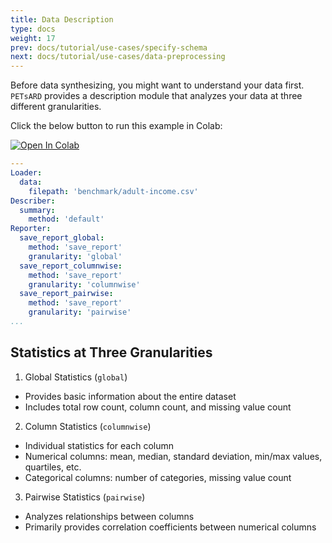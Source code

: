 ```yaml
---
title: Data Description
type: docs
weight: 17
prev: docs/tutorial/use-cases/specify-schema
next: docs/tutorial/use-cases/data-preprocessing
---
```



Before data synthesizing, you might want to understand your data first. `PETsARD` provides a description module that analyzes your data at three different granularities.

Click the below button to run this example in Colab:

[![Open In Colab](https://colab.research.google.com/assets/colab-badge.svg)](https://colab.research.google.com/github/nics-dp/petsard/blob/main/demo/tutorial/use-cases/data-description.ipynb)

```yaml
---
Loader:
  data:
    filepath: 'benchmark/adult-income.csv'
Describer:
  summary:
    method: 'default'
Reporter:
  save_report_global:
    method: 'save_report'
    granularity: 'global'
  save_report_columnwise:
    method: 'save_report'
    granularity: 'columnwise'
  save_report_pairwise:
    method: 'save_report'
    granularity: 'pairwise'
...
```

## Statistics at Three Granularities

1. Global Statistics (`global`)

  - Provides basic information about the entire dataset
  - Includes total row count, column count, and missing value count

2. Column Statistics (`columnwise`)

  - Individual statistics for each column
  - Numerical columns: mean, median, standard deviation, min/max values, quartiles, etc.
  - Categorical columns: number of categories, missing value count

3. Pairwise Statistics (`pairwise`)

  - Analyzes relationships between columns
  - Primarily provides correlation coefficients between numerical columns